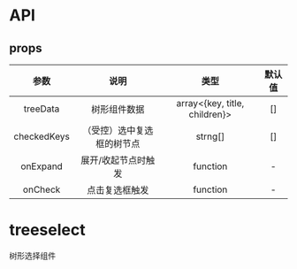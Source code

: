 # API
## props
| 参数 |说明|类型|默认值|
|:-----:|:-----:|:-----:|:-----:|
| treeData |树形组件数据|array<{key, title, children}>|[]|
|checkedKeys|（受控）选中复选框的树节点|strng[]|[]|
|onExpand|展开/收起节点时触发|function|-|
|onCheck|点击复选框触发|function|-|
# treeselect
树形选择组件
